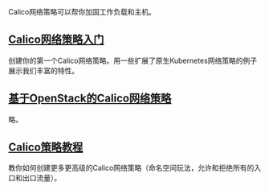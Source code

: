 Calico网络策略可以帮你加固工作负载和主机。

## [Calico网络策略入门](01Calico网络策略入门.md)

创建你的第一个Calico网络策略。用一些扩展了原生Kubernetes网络策略的例子展示我们丰富的特性。

## [基于OpenStack的Calico网络策略](02基于OpenStack的Calico网络策略.md)

略。

## [Calico策略教程](03Calico策略教程.md)

教你如何创建更多更高级的Calico网络策略（命名空间玩法，允许和拒绝所有的入口和出口流量）。